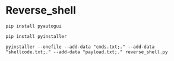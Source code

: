 # Reverse_shell
```shell
pip install pyautogui
```
```shell
pip install pyinstaller
```
```shell
pyinstaller --onefile --add-data "cmds.txt;." --add-data "shellcode.txt;." --add-data "payload.txt;." reverse_shell.py
```
